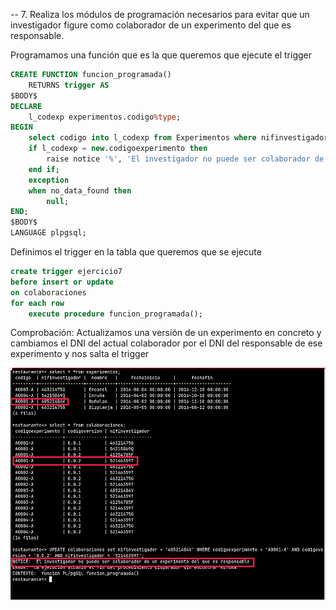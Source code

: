-- 7. Realiza los módulos de programación necesarios para evitar que un investigador figure como colaborador de un experimento del que es responsable.

Programamos una función que es la que queremos que ejecute el trigger
``` sql
CREATE FUNCTION funcion_programada()
    RETURNS trigger AS
$BODY$
DECLARE
    l_codexp experimentos.codigo%type;
BEGIN
    select codigo into l_codexp from Experimentos where nifinvestigador = new.NIFInvestigador and nifinvestigador in(select new.nifinvestigador from colaboraciones where new.codigoexperimento =(select codigo from experimentos where nifinvestigador = new.nifinvestigador));
    if l_codexp = new.codigoexperimento then
        raise notice '%', 'El investigador no puede ser colaborador de un experimento del que es responsable';
    end if;
    exception
    when no_data_found then
        null;
END;
$BODY$
LANGUAGE plpgsql;
```

Definimos el trigger en la tabla que queremos que se ejecute
``` sql
create trigger ejercicio7 
before insert or update 
on colaboraciones 
for each row
    execute procedure funcion_programada();
```

Comprobación: Actualizamos una versión de un experimento en concreto y cambiamos el DNI del actual colaborador por el DNI del responsable de ese experimento y nos salta el trigger

![Comprobación ejercicio 7 POSTGRES ](img/ejercicio7postgres.png)
